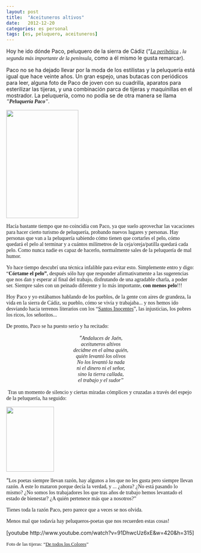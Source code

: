 ```yaml
---
layout: post
title:  "Aceituneros altivos"
date:   2012-12-20
categories: es personal
tags: [es, peluquero, aceituneros]
---
```

Hoy he ido dónde Paco, peluquero de la sierra de Cádiz (“</span><i style="font-family:'Ubuntu Light';"><a title="Peribética" href="http://es.wikipedia.org/wiki/Cordillera_Penib%C3%A9tica" target="_blank">La peribética</a>&nbsp;, la segunda más importante de la península</i>, como a él mismo le gusta remarcar).

Paco no se ha dejado llevar por la moda de los estilistas y la peluquería está igual que hace veinte años. Un gran espejo, unas butacas con periódicos para leer, alguna foto de Paco de joven con su cuadrilla, aparatos para esterilizar las tijeras, y una combinación parca de tijeras y maquinillas en el mostrador. La peluquería, como no podía se de otra manera se llama </span><em style="font-family:'Ubuntu Light';"><strong>"Peluquería Paco"</strong></em><span style="font-family:'Ubuntu Light';">.&nbsp;</span>

<img class="alignleft" src="http://farm5.staticflickr.com/4015/4456231180_69aa79d4b4.jpg" alt="" width="192" height="288">

<p><span style="font-family:'Ubuntu Light';">Hacía bastante tiempo que no coincidía con Paco, ya que suelo aprovechar las vacaciones para hacer cierto turismo de peluquería, probando nuevos lugares y personas. Hay personas que van a la peluquería sabiendo cómo tienen que cortarles el pelo, cómo quedará el pelo al terminar y a cuántos milímetros de la ceja/oreja/patilla quedará cada pelo. Como nunca nadie es capaz de hacerlo, normalmente sales de la peluquería de mal humor. </span></p>
<p><!--more--></p>
<p><span style="font-family:'Ubuntu Light';">Yo hace tiempo descubrí una técnica infalible para evitar esto. Simplemente entro y digo: “<b>Córtame el pelo”</b>, después sólo hay que responder afirmativamente a las sugerencias que nos dan y esperar al final del trabajo, disfrutando de una agradable charla, a poder ser. Siempre sales con un peinado diferente y lo más importante, <b>con menos pelo</b>!!!</span></p>
<p><span style="font-family:'Ubuntu Light';">Hoy Paco y yo estábamos hablando de los pueblos, de la gente con aires de grandeza, la vida en la sierra de Cádiz, su pueblo, cómo se vivía y trabajaba... y nos hemos ido desviando hacia terrenos literarios con los “<a href="http://es.wikipedia.org/wiki/Los_santos_inocentes_(novela)">Santos Inocentes</a>”, las injusticias, los pobres los ricos, los señoritos... </span></p>
<p><span style="font-family:'Ubuntu Light';">De pronto, Paco se ha puesto serio y ha recitado:</span></p>
<p align="CENTER"><em>“<span style="font-family:'Ubuntu Light';">Andaluces de Jaén,<br>
</span><span style="font-family:'Ubuntu Light';">aceituneros altivos<br>
decidme en el alma quién,<br>
quién levantó los olivos<br>
No los levantó la nada<br>
ni el dinero ni el señor,<br>
sino la tierra callada,<br>
el trabajo y el sudor”</span></em></p>
<p>&nbsp;<span style="font-family:'Ubuntu Light';">Tras un momento de silencio y ciertas miradas cómplices y cruzadas a través del espejo de la peluquería, ha seguido:</span></p>
<p><a href="http://es.wikipedia.org/wiki/Miguel_Hern%C3%A1ndez"><img class="   " src="http://upload.wikimedia.org/wikipedia/commons/0/0e/Miguel_hernandez.jpg" alt="" width="127" height="173"></a></p>
<p align="LEFT">“<span style="font-family:'Ubuntu Light';">Los poetas siempre llevan razón, hay algunos a los que no les gusta pero siempre llevan razón. A este lo mataron porque decía la verdad, y ... ¿ahora? ¿No está pasando lo mismo? ¿No somos los trabajadores los que tras años de trabajo hemos levantado el estado de bienestar? ¿A quién pertenece más que a nosotros?”</span></p>
<p align="LEFT"><span style="font-family:'Ubuntu Light';">Tienes toda la razón Paco, pero parece que a veces se nos olvida.</span></p>
<p align="LEFT"><span style="font-family:'Ubuntu Light';">Menos mal que todavía hay peluqueros-poetas que nos recuerden estas cosas!</span></p>
<p align="LEFT">[youtube http://www.youtube.com/watch?v=91DhwcUz6xE&amp;w=420&amp;h=315]</p>
<p align="LEFT"><span style="font-family:'Ubuntu Light';"><span style="font-size:small;">Foto de las tijeras: “<a href="http://www.flickr.com/photos/nachoeuropa/">De todos los Colores</a>”</span></span></p>
<p align="LEFT"></p>
